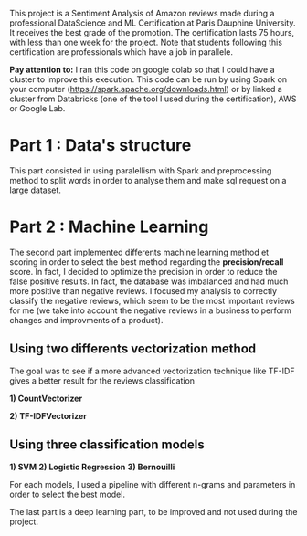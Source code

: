 This project is a Sentiment Analysis of Amazon reviews made during a professional DataScience and ML Certification at Paris Dauphine University.
It receives the best grade of the promotion. The certification lasts 75 hours, with less than one week for the project.
Note that students following this certification are professionals which have a job in parallele.

**Pay attention to:**
I ran this code on google colab so that I could have a cluster to improve this execution.
This code can be run by using Spark on your computer (https://spark.apache.org/downloads.html) or by linked a cluster from Databricks (one of the tool I used during the certification), AWS or Google Lab.



# Part 1 : Data's structure

This part consisted in  using paralellism with Spark and preprocessing method to split words in order to analyse them and make sql request on a large dataset.

# Part 2 : Machine Learning

The second part implemented differents machine learning method et scoring in order to select the best method regarding the **precision/recall** score.
In fact, I decided to optimize the precision in order to reduce the false positive results. In fact, the database was imbalanced and had much more positive than
negative reviews. I focused my analysis to correctly classify the negative reviews, which seem to be the most important reviews for me (we take
into account the negative reviews in a business to perform changes and improvments of a product).

## Using two differents vectorization method
The goal was to see if a more advanced vectorization technique like TF-IDF gives a better result for the reviews classification

**1) CountVectorizer**

**2) TF-IDFVectorizer**

## Using three classification models

**1) SVM**
**2) Logistic Regression**
**3) Bernouilli**

For each models, I used a pipeline with different n-grams and parameters in order to select the best model.

The last part is a deep learning part, to be improved and not used during the project.
